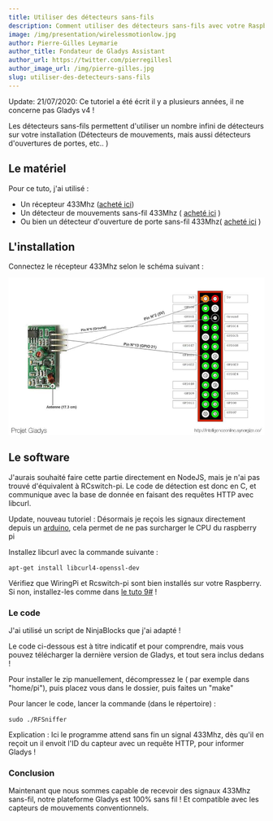 ```yaml
---
title: Utiliser des détecteurs sans-fils
description: Comment utiliser des détecteurs sans-fils avec votre Raspberry Pi ?
image: /img/presentation/wirelessmotionlow.jpg
author: Pierre-Gilles Leymarie
author_title: Fondateur de Gladys Assistant
author_url: https://twitter.com/pierregillesl
author_image_url: /img/pierre-gilles.jpg
slug: utiliser-des-detecteurs-sans-fils
---
```


<div class="alert alert--danger" role="alert">
  Update: 21/07/2020: Ce tutoriel a été écrit il y a plusieurs années, il ne concerne pas Gladys v4 ! 
</div>

Les détecteurs sans-fils permettent d'utiliser un nombre infini de détecteurs sur votre installation (Détecteurs de mouvements, mais aussi détecteurs d'ouvertures de portes, etc.. )

<!--truncate-->

## Le matériel

Pour ce tuto, j'ai utilisé :

- Un récepteur 433Mhz ([acheté ici](http://amzn.to/1CRv0Jn))
- Un détecteur de mouvements sans-fil 433Mhz ( [acheté ici](http://amzn.to/1gsNKor) )
- Ou bien un détecteur d'ouverture de porte sans-fil 433Mhz( [acheté ici](http://amzn.to/1IwYkqS) )

## L'installation

Connectez le récepteur 433Mhz selon le schéma suivant :

![Récepteur RF 433Mhz Raspberry Pi](../../../static/img/articles/fr/utiliser-des-detecteurs-sans-fils/recepteur_RF_light.jpg)

## Le software

J'aurais souhaité faire cette partie directement en NodeJS, mais je n'ai pas trouvé d'équivalent à RCswitch-pi. Le code de détection est donc en C, et communique avec la base de donnée en faisant des requêtes HTTP avec libcurl.

Update, nouveau tutoriel : Désormais je reçois les signaux directement depuis un [arduino](/fr/blog/connecter-un-arduino-au-raspberry-pi), cela permet de ne pas surcharger le CPU du raspberry pi

Installez libcurl avec la commande suivante :

```
apt-get install libcurl4-openssl-dev
```

Vérifiez que WiringPi et Rcswitch-pi sont bien installés sur votre Raspberry. Si non, installez-les comme dans [le tuto 9#](/fr/blog/gerer-les-appareils-electrique) !

### Le code

J'ai utilisé un script de NinjaBlocks que j'ai adapté !

Le code ci-dessous est à titre indicatif et pour comprendre, mais vous pouvez télécharger la dernière version de Gladys, et tout sera inclus dedans !

Pour installer le zip manuellement, décompressez le ( par exemple dans "home/pi"), puis placez vous dans le dossier, puis faites un "make"

Pour lancer le code, lancer la commande (dans le répertoire) :

```
sudo ./RFSniffer
```

Explication : Ici le programme attend sans fin un signal 433Mhz, dès qu'il en reçoit un il envoit l'ID du capteur avec un requête HTTP, pour informer Gladys !

### Conclusion

Maintenant que nous sommes capable de recevoir des signaux 433Mhz sans-fil, notre plateforme Gladys est 100% sans fil ! Et compatible avec les capteurs de mouvements conventionnels.
